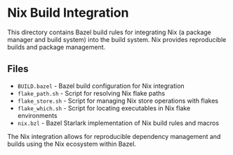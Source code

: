 # Nix Build Integration

This directory contains Bazel build rules for integrating Nix (a package manager and build system) into the build system. Nix provides reproducible builds and package management.

## Files

- `BUILD.bazel` - Bazel build configuration for Nix integration
- `flake_path.sh` - Script for resolving Nix flake paths
- `flake_store.sh` - Script for managing Nix store operations with flakes
- `flake_which.sh` - Script for locating executables in Nix flake environments
- `nix.bzl` - Bazel Starlark implementation of Nix build rules and macros

The Nix integration allows for reproducible dependency management and builds using the Nix ecosystem within Bazel.